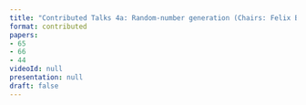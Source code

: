 ```yaml
---
title: "Contributed Talks 4a: Random-number generation (Chairs: Felix Bussieres and Hugo Zbinden)"
format: contributed
papers:
- 65
- 66
- 44
videoId: null
presentation: null
draft: false
---
```

